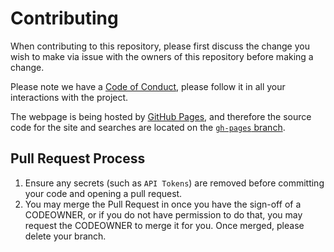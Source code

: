 # Contributing
When contributing to this repository, please first discuss the change you wish to make via issue with the owners of this repository before making a change.

Please note we have a [Code of Conduct](https://github.com/IAmHughes/Multi-Search_german/blob/master/.github/CODE_OF_CONDUCT.md), please follow it in all your interactions with the project.

The webpage is being hosted by [GitHub Pages](https://pages.github.com/), and therefore the source code for the site and searches are located on the [`gh-pages` branch](https://github.com/IAmHughes/Multi-Search_German/tree/gh-pages).

## Pull Request Process
1. Ensure any secrets (such as `API Tokens`) are removed before committing your code and opening a pull request.
2. You may merge the Pull Request in once you have the sign-off of a CODEOWNER, or if you do not have permission to do that, you may request the CODEOWNER to merge it for you. Once merged, please delete your branch.
